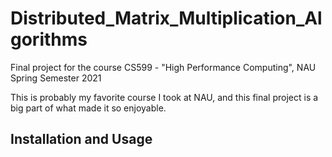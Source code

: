 # Distributed_Matrix_Multiplication_Algorithms
Final project for the course CS599 - "High Performance Computing", NAU Spring Semester 2021

This is probably my favorite course I took at NAU, and this final project is a big part of what made it so enjoyable.

## Installation and Usage
